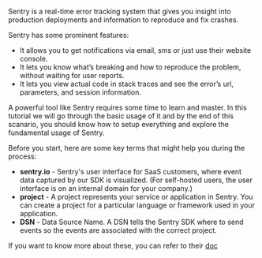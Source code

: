 Sentry is a real-time error tracking system that gives you insight into production deployments and information to reproduce and fix crashes. 

Sentry has some prominent features:

- It allows you to get notifications via email, sms or just use their website console.
- It lets you know what’s breaking and how to reproduce the problem, without waiting for user reports. 
- It lets you view actual code in stack traces and see the error’s url, parameters, and session information.

A powerful tool like Sentry requires some time to learn and master. In this tutorial we will go through the basic usage of it and by the end of this scanario, you should know how to setup everything and explore the fundamental usage of Sentry.

Before you start, here are some key terms that might help you during the process:

- **sentry.io** - Sentry's user interface for SaaS customers, where event data captured by our SDK is visualized. (For self-hosted users, the user interface is on an internal domain for your company.)
- **project** - A project represents your service or application in Sentry. You can create a project for a particular language or framework used in your application.
- **DSN** - Data Source Name. A DSN tells the Sentry SDK where to send events so the events are associated with the correct project. 

If you want to know more about these, you can refer to their [doc](https://docs.sentry.io/product/sentry-basics/key-terms/)
